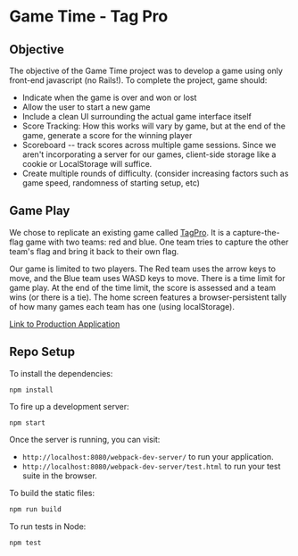 # Game Time - Tag Pro

## Objective

The objective of the Game Time project was to develop a game using only front-end javascript (no Rails!). To complete the project, game should:
* Indicate when the game is over and won or lost
* Allow the user to start a new game
* Include a clean UI surrounding the actual game interface itself
* Score Tracking: How this works will vary by game, but at the end of the game, generate a score for the winning player
* Scoreboard -- track scores across multiple game sessions. Since we aren't incorporating a server for our games, client-side storage like a cookie or LocalStorage will suffice.
* Create multiple rounds of difficulty. (consider increasing factors such as game speed, randomness of starting setup, etc)

## Game Play

We chose to replicate an existing game called [TagPro](http://tagpro-sphere.koalabeast.com/). It is a capture-the-flag game with two teams: red and blue. One team tries to capture the other team's flag and bring it back to their own flag.

Our game is limited to two players. The Red team uses the arrow keys to move, and the Blue team uses WASD keys to move. There is a time limit for game play. At the end of the time limit, the score is assessed and a team wins (or there is a tie). The home screen features a browser-persistent tally of how many games each team has one (using localStorage).

[Link to Production Application](https://saylerb.github.io/game-time/)

## Repo Setup

To install the dependencies:

```
npm install
```

To fire up a development server:

```
npm start
```

Once the server is running, you can visit:

* `http://localhost:8080/webpack-dev-server/` to run your application.
* `http://localhost:8080/webpack-dev-server/test.html` to run your test suite in the browser.

To build the static files:

```js
npm run build
```

To run tests in Node:

```js
npm test
```
